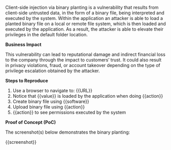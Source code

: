 Client-side injection via binary planting is a vulnerability that results from client-side untrusted data, in the form of a binary file, being interpreted and executed by the system. Within the application an attacker is able to load a planted binary file on a local or remote file system, which is then loaded and executed by the application. As a result, the attacker is able to elevate their privileges in the default folder location.

**Business Impact**

This vulnerability can lead to reputational damage and indirect financial loss to the company through the impact to customers’ trust. It could also result in privacy violations, fraud, or account takeover depending on the type of privilege escalation obtained by the attacker.

**Steps to Reproduce**

1. Use a browser to navigate to: {{URL}}
1. Notice that {{value}} is loaded by the application when doing {{action}}
1. Create binary file using {{software}}
1. Upload binary file using {{action}}
1. {{action}} to see permissions executed by the system

**Proof of Concept (PoC)**

The screenshot(s) below demonstrates the binary planting:

{{screenshot}}
